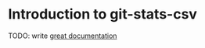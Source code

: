 # Introduction to git-stats-csv

TODO: write [great documentation](http://jacobian.org/writing/what-to-write/)
